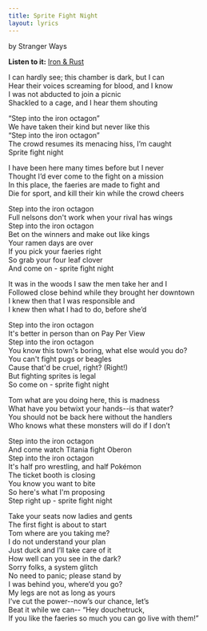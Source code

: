 ```yaml
---
title: Sprite Fight Night
layout: lyrics
---
```

by Stranger Ways

**Listen to it:** <a href="http://strangerways.bandcamp.com/album/iron-rust" target="_blank">Iron &amp; Rust</a>

I can hardly see; this chamber is dark, but I can<br />
Hear their voices screaming for blood, and I know<br />
I was not abducted to join a picnic<br />
Shackled to a cage, and I hear them shouting

“Step into the iron octagon”<br />
We have taken their kind but never like this<br />
“Step into the iron octagon”<br />
The crowd resumes its menacing hiss, I’m caught<br />
Sprite fight night

I have been here many times before but I never<br />
Thought I’d ever come to the fight on a mission<br />
In this place, the faeries are made to fight and<br />
Die for sport, and kill their kin while the crowd cheers

Step into the iron octagon<br />
Full nelsons don't work when your rival has wings<br />
Step into the iron octagon<br />
Bet on the winners and make out like kings<br />
Your ramen days are over<br />
If you pick your faeries right<br />
So grab your four leaf clover<br />
And come on - sprite fight night

It was in the woods I saw the men take her and I<br />
Followed close behind while they brought her downtown<br />
I knew then that I was responsible and<br />
I knew then what I had to do, before she’d

Step into the iron octagon<br />
It's better in person than on Pay Per View<br />
Step into the iron octagon<br />
You know this town's boring, what else would you do?<br />
You can't fight pugs or beagles<br />
Cause that'd be cruel, right? (Right!)<br />
But fighting sprites is legal<br />
So come on - sprite fight night

Tom what are you doing here, this is madness<br />
What have you betwixt your hands--is that water?<br />
You should not be back here without the handlers<br />
Who knows what these monsters will do if I don’t

Step into the iron octagon<br />
And come watch Titania fight Oberon<br />
Step into the iron octagon<br />
It's half pro wrestling, and half Pokémon<br />
The ticket booth is closing<br />
You know you want to bite<br />
So here's what I'm proposing<br />
Step right up - sprite fight night

Take your seats now ladies and gents<br />
The first fight is about to start<br />
Tom where are you taking me?<br />
I do not understand your plan<br />
Just duck and I’ll take care of it<br />
How well can you see in the dark?<br />
Sorry folks, a system glitch<br />
No need to panic; please stand by<br />
I was behind you, where’d you go?<br />
My legs are not as long as yours<br />
I’ve cut the power--now’s our chance, let’s<br />
Beat it while we can-- “Hey douchetruck,<br />
If you like the faeries so much you can go live with them!”
